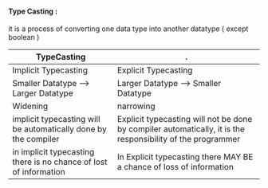 #### Type Casting : 
it is a process of converting one data type into another datatype ( except boolean )

|TypeCasting|.|
|---|---|
|Implicit Typecasting|Explicit Typecasting|
|Smaller Datatype --> Larger Datatype|Larger Datatype --> Smaller Datatype|
|Widening|narrowing|
|implicit typecasting will be automatically done by the compiler|Explicit typecasting will not be done by compiler automatically, it is the responsibility of the programmer|
|in implicit typecasting there is no chance of lost of information|In Explicit typecasting there MAY BE a chance of loss of information|
